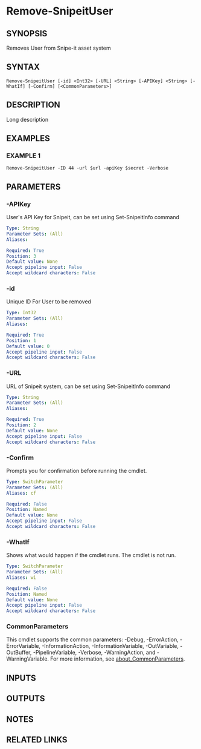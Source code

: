 ﻿---
external help file: SnipeitPS-help.xml
Module Name: SnipeitPS
online version:
schema: 2.0.0
---

# Remove-SnipeitUser

## SYNOPSIS
Removes User from Snipe-it asset system

## SYNTAX

```
Remove-SnipeitUser [-id] <Int32> [-URL] <String> [-APIKey] <String> [-WhatIf] [-Confirm] [<CommonParameters>]
```

## DESCRIPTION
Long description

## EXAMPLES

### EXAMPLE 1
```
Remove-SnipeitUser -ID 44 -url $url -apiKey $secret -Verbose
```

## PARAMETERS

### -APIKey
User's API Key for Snipeit, can be set using Set-SnipeitInfo command

```yaml
Type: String
Parameter Sets: (All)
Aliases:

Required: True
Position: 3
Default value: None
Accept pipeline input: False
Accept wildcard characters: False
```

### -id
Unique ID For User to be removed

```yaml
Type: Int32
Parameter Sets: (All)
Aliases:

Required: True
Position: 1
Default value: 0
Accept pipeline input: False
Accept wildcard characters: False
```

### -URL
URL of Snipeit system, can be set using Set-SnipeitInfo command

```yaml
Type: String
Parameter Sets: (All)
Aliases:

Required: True
Position: 2
Default value: None
Accept pipeline input: False
Accept wildcard characters: False
```

### -Confirm
Prompts you for confirmation before running the cmdlet.

```yaml
Type: SwitchParameter
Parameter Sets: (All)
Aliases: cf

Required: False
Position: Named
Default value: None
Accept pipeline input: False
Accept wildcard characters: False
```

### -WhatIf
Shows what would happen if the cmdlet runs.
The cmdlet is not run.

```yaml
Type: SwitchParameter
Parameter Sets: (All)
Aliases: wi

Required: False
Position: Named
Default value: None
Accept pipeline input: False
Accept wildcard characters: False
```

### CommonParameters
This cmdlet supports the common parameters: -Debug, -ErrorAction, -ErrorVariable, -InformationAction, -InformationVariable, -OutVariable, -OutBuffer, -PipelineVariable, -Verbose, -WarningAction, and -WarningVariable. For more information, see [about_CommonParameters](http://go.microsoft.com/fwlink/?LinkID=113216).

## INPUTS

## OUTPUTS

## NOTES

## RELATED LINKS
